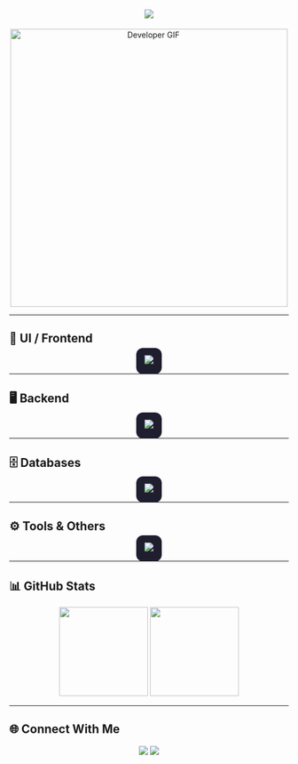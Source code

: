<!-- Typing Animation -->
<h1 align="center">
  <img src="https://readme-typing-svg.herokuapp.com?font=Fira+Code&size=32&duration=3000&pause=1000&color=00FFCC&center=true&vCenter=true&width=700&lines=Hi%2C+I'm+Mrityunjay+Chauhan+👋;Java+Full+Stack+Developer+💻;MCA+Student+🎓;UI+%26+Backend+Specialist+🚀;Always+Learning+New+Things+✨" />
</h1>

<p align="center">
  <img src="https://media.giphy.com/media/3o7TKy0F2Aj8N2YQJy/giphy.gif" width="500px" alt="Developer GIF" />
</p>



---

## 🎨 UI / Frontend
<p align="center">
  <span style="background-color:#1E1E2F; padding: 15px; border-radius: 12px;">
    <img src="https://skillicons.dev/icons?i=react,js,html,css,bootstrap,tailwind" />
  </span>
</p>

---

## 🖥️ Backend
<p align="center">
  <span style="background-color:#1E1E2F; padding: 15px; border-radius: 12px;">
    <img src="https://skillicons.dev/icons?i=java,spring,maven" />
  </span>
</p>

---

## 🗄️ Databases
<p align="center">
  <span style="background-color:#1E1E2F; padding: 15px; border-radius: 12px;">
    <img src="https://skillicons.dev/icons?i=mysql,oracle,mongodb" />
  </span>
</p>

---

## ⚙️ Tools & Others
<p align="center">
  <span style="background-color:#1E1E2F; padding: 15px; border-radius: 12px;">
    <img src="https://skillicons.dev/icons?i=git,github,vscode,postman" />
  </span>
</p>

---

## 📊 GitHub Stats
<div align="center">
  <img src="https://github-readme-stats.vercel.app/api?username=MrityunjayChauhan1&show_icons=true&theme=dark&hide_border=true" height="160"/>
  <img src="https://github-readme-streak-stats.herokuapp.com/?user=MrityunjayChauhan1&theme=dark&hide_border=true" height="160"/>
</div>

---

## 🌐 Connect With Me
<p align="center">
  <a href="https://www.linkedin.com/in/mrityunjay-chauhan-"><img src="https://img.shields.io/badge/LinkedIn-%230077B5.svg?&style=for-the-badge&logo=linkedin&logoColor=white" /></a>
  <a href="mailto:msdchauhan1@gmail.com"><img src="https://img.shields.io/badge/Gmail-D14836?style=for-the-badge&logo=gmail&logoColor=white" /></a>
</p>
